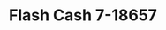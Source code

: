 ---
f_zip-code: 74104
f_state-code: OK
title: Flash Cash 7-18657
f_phone: 918-582-5499
f_city-only: Tulsa
f_address: 401 S Lewis Ave Tulsa
f_location-unique-id: '18657'
slug: flash-cash-7-18657
updated-on: '2024-05-30T13:46:58.046Z'
created-on: '2024-05-30T13:36:59.803Z'
published-on: '2024-05-30T13:54:32.469Z'
f_city-state: cms/city/tulsa-ok.md
f_company: cms/company/flash-cash-7.md
f_state: cms/state/oklahoma.md
layout: '[payday-loan].html'
tags: payday-loan
---